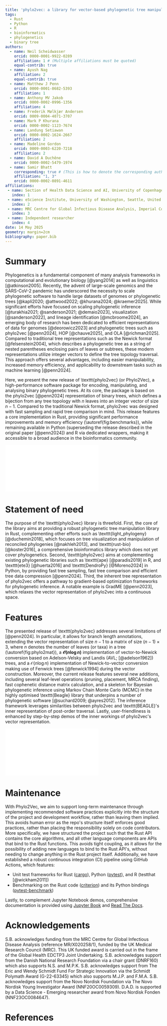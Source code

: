 ```yaml
---
title: 'phylo2vec: a library for vector-based phylogenetic tree manipulation'
tags:
  - Rust
  - Python
  - R
  - bioinformatics
  - phylogenetics
  - binary tree
authors:
  - name: Neil Scheidwasser
    orcid: 0000-0001-9922-0289
    affiliation: 1 # (Multiple affiliations must be quoted)
    equal-contrib: true
  - name: Ayush Nag
    affiliation: 2
    equal-contrib: true
  - name: Matthew J Penn
    orcid: 0000-0001-8682-5393
    affiliation: 1
  - name: Anthony MV Jakob
    orcid: 0000-0002-0996-1356
    affiliation: 4
  - name: Frederik Mølkjær Andersen
    orcid: 0009-0004-4071-3707
  - name: Mark P Khurana
    orcid: 0000-0002-1123-7674
  - name: Landung Setiawan
    orcid: 0000-0002-1624-2667
    affiliation: 2
  - name: Madeline Gordon
    orcid: 0009-0003-6220-7218
    affiliation: 2
  - name: David A Duchêne
    orcid: 0000-0002-5479-1974
  - name: Samir Bhatt
    corresponding: true # (This is how to denote the corresponding author)
    affiliation: "1, 3"
    orcid: 0000-0002-0891-4611
affiliations:
 - name: Section of Health Data Science and AI, University of Copenhagen, Copenhagen
   index: 1
 - name: eScience Institute, University of Washington, Seattle, United States
   index: 2
 - name: MRC Centre for Global Infectious Disease Analysis, Imperial College London, London, United Kingdom
   index: 3
 - name: Independent researcher
   index: 4
date: 14 May 2025
geometry: margin=2cm
bibliography: paper.bib
---
```


# Summary

Phylogenetics is a fundamental component of many analysis frameworks in computational and evolutionary biology [@yang2014] as well as linguistics [@atkinson2005]. Recently, the advent of large-scale genomics and the SARS-CoV-2 pandemic has underscored the necessity to scale phylogenetic software to handle large datasets of genomes or phylogenetic trees [@kapli2020; @attwood2022; @khurana2024; @kraemer2025]. While significant efforts have focused on scaling phylogenetic inference [@turakhia2021; @sanderson2021; @demaio2023], visualization [@sanderson2022], and lineage identification [@mcbroome2024], an emerging body of research has been dedicated to efficient representations of data for genomes [@deorowicz2023] and phylogenetic trees such as phylo2vec [@penn2024], HOP [@chauve2025], and OLA [@richman2025]. Compared to traditional tree representations such as the Newick format [@felsenstein2004], which describes a phylogenetic tree as a string of nested parentheses enclosing pairs of leaves or subtrees, these modern representations utilize integer vectors to define the tree topology traversal. This approach offers several advantages, including easier manipulability, increased memory efficiency, and applicability to downstream tasks such as machine learning [@penn2024].

Here, we present the new release of \texttt{phylo2vec} (or Phylo2Vec), a high-performance software package for encoding, manipulating, and analysing binary phylogenetic trees.  At its core, the package is based on the phylo2vec [@penn2024] representation of binary trees, which defines a bijection from any tree topology with $n$ leaves into an integer vector of size $n-1$. Compared to the traditional Newick format, phylo2vec was designed with fast sampling and rapid tree comparison in mind. This release features a core implementation in Rust, providing significant performance improvements and memory efficiency (\autoref{fig:benchmarks}), while remaining available in Python (superseding the release described in the original paper [@penn2024]) and R via dedicated wrappers, making it accessible to a broad audience in the bioinformatics community.

![Benchmark times for converting a phylo2vec vector to a Newick string (left) and vice versa (right). For each size, we evaluated the execution time for a minimum of 20 rounds using \texttt{pytest-benchmark}. We compare the execution time of the Python functions in the latest release, which rely on Rust bindings via [PyO3](https://github.com/PyO3/pyo3), with the previous release [@penn2024], which make use of just-in-time (JIT) compilation of Python functions using Numba [@lam2015]. Execution times were benchmarked
on an AMD Ryzen Threadripper PRO 5995WX with a 64-core CPU @ 7 GHz and 256 GB of RAM. \label{fig:benchmarks}](fig1.pdf)

# Statement of need

The purpose of the \texttt{phylo2vec} library is threefold. First, the core of the library aims at providing a robust phylogenetic tree manipulation library in Rust, complementing other efforts such as \texttt{light\_phylogeny} [@duchemin2018], which focuses on tree visualization and manipulation of reconciled phylogenies [@nakhleh2013], and \texttt{rust-bio} [@koster2016], a comprehensive bioinformatics library which does not yet cover phylogenetics. Second, \texttt{phylo2vec} aims at complementing existing phylogenetic libraries such as \texttt{ape} [@paradis2019] in R, and \texttt{ete3} [@huerta2016] and \texttt{DendroPy} [@Moreno2024] in Python, by providing fast tree sampling, fast tree comparison and efficient tree data compression [@penn2024]. Third, the inherent tree representation of phylo2vec offers a pathway to gradient-based optimization frameworks for phylogenetic inference. A notable example is GradME [@penn2023], which relaxes the vector representation of phylo2vec into a continuous space.

# Features

The presented release of \texttt{phylo2vec} addresses several limitations of [@penn2024]. In particular, it allows for branch length annotations, extending the vector representation of size $n-1$ to a matrix of size $(n-1) \times 3$, where $n$ denotes the number of leaves (or taxa) in a tree (\autoref{fig:phylo2mat}), a **$\mathcal{O}(n \log n)$** implementation of vector-to-Newick conversion based on Adelson-Velsky and Landis (AVL; [@adelson1962]) trees, and a $\mathcal{O}(n \log n)$ implementation of Newick-to-vector conversion making use of Fenwick trees [@fenwick1994] during the vector construction. Moreover, the current release features several new additions, including several leaf-level operations (pruning, placement, MRCA finding), fast cophenetic distance matrix calculation, and a skeleton for Bayesian phylogenetic inference using Markov Chain Monte Carlo (MCMC) in the highly optimised \texttt{Beagle} library that underpins a number of phylogenetic software [@suchard2009; @ayres2012]. The inference framework leverages similarities between phylo2vec and \texttt{BEAGLE}'s inner representation of post-order traversal. Lastly, user-friendliness is enhanced by step-by-step demos of the inner workings of phylo2vec's vector representation.

![Recovering a tree from a phylo2vec vector: example for $\boldsymbol{v} = [0, 2, 0, 4]$. (a) Main algorithm for leaf placement described in [@penn2024]. (b) Augmenting the phylo2vec vector into a matrix $\boldsymbol{m}$ with branch lengths. We use an intermediary ancestry matrix whereby each row describes a cherry (two children nodes and the parent node), which we augment with two columns of branch lengths. These columns denote the length of the branch connecting each parent and their two children nodes, respectively.\label{fig:phylo2mat}](fig2.pdf)

# Maintenance

With Phylo2Vec, we aim to support long-term maintenance through implementing recommended software practices explicitly into the structure of the project and development workflow, rather than leaving them implied. This avoids human error as the repo's structure itself enforces good practices, rather than placing the responsibility solely on code contributors. More specifically, we have structured the project such that the Rust API contains the core algorithms, and all other language components are APIs that bind to the Rust functions. This avoids tight coupling, as it allows for the possibility of adding new languages to bind to the Rust API's, without needing to change anything in the Rust project itself. Additionally, we have established a robust continuous integration (CI) pipeline using GitHub Actions, which features:

* Unit test frameworks for Rust ([cargo](https://crates.io)), Python ([pytest](https://github.com/pytest-dev/pytest)), and R (testthat [@wickham2011])
* Benchmarking on the Rust code ([criterion](https://github.com/bheisler/criterion.rs)) and its Python bindings ([pytest-benchmark](https://github.com/ionelmc/pytest-benchmark))

Lastly, to complement Jupyter Notebook demos, comprehensive documentation is provided using [Jupyter Book](https://jupyterbook.org) and [Read The Docs](https://about.readthedocs.com/).

# Acknowledgements

S.B. acknowledges funding from the MRC Centre for Global Infectious Disease Analysis (reference MR/X020258/1), funded by the UK Medical Research Council (MRC). This UK funded award is carried out in the frame of the Global Health EDCTP3 Joint Undertaking. S.B. acknowledges support from the Danish National Research Foundation via a chair grant (DNRF160) which also supports N.S. and M.P.K. S.B. acknowledges support from The Eric and Wendy Schmidt Fund For Strategic Innovation via the Schmidt Polymath Award (G-22-63345) which also supports M.J.P. and F.M.A. S.B. acknowledges support from the Novo Nordisk Foundation via The Novo Nordisk Young Investigator Award (NNF20OC0059309). D.A.D. is supported by a Data Science - Emerging researcher award from Novo Nordisk Fonden (NNF23OC0084647).

# References
